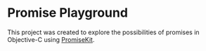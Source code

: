# Promise Playground
This project was created to explore the possibilities of promises in Objective-C using [PromiseKit](http://promisekit.org/).
